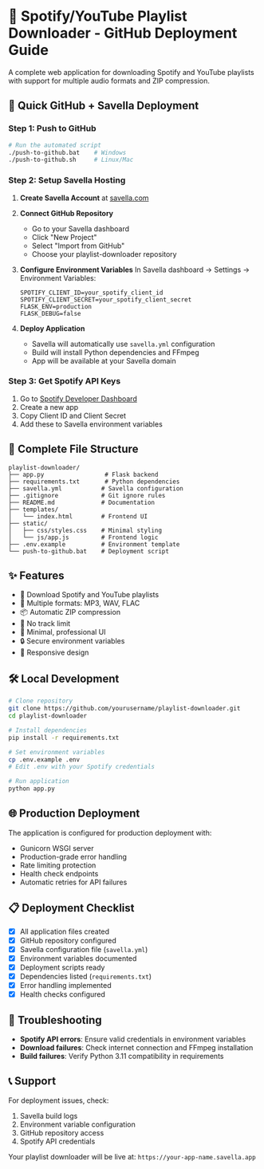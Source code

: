 # 🎵 Spotify/YouTube Playlist Downloader - GitHub Deployment Guide

A complete web application for downloading Spotify and YouTube playlists with support for multiple audio formats and ZIP compression.

## 🚀 Quick GitHub + Savella Deployment

### Step 1: Push to GitHub
```bash
# Run the automated script
./push-to-github.bat    # Windows
./push-to-github.sh     # Linux/Mac
```

### Step 2: Setup Savella Hosting
1. **Create Savella Account** at [savella.com](https://savella.com)
2. **Connect GitHub Repository**
   - Go to your Savella dashboard
   - Click "New Project"
   - Select "Import from GitHub"
   - Choose your playlist-downloader repository

3. **Configure Environment Variables**
   In Savella dashboard → Settings → Environment Variables:
   ```
   SPOTIFY_CLIENT_ID=your_spotify_client_id
   SPOTIFY_CLIENT_SECRET=your_spotify_client_secret
   FLASK_ENV=production
   FLASK_DEBUG=false
   ```

4. **Deploy Application**
   - Savella will automatically use `savella.yml` configuration
   - Build will install Python dependencies and FFmpeg
   - App will be available at your Savella domain

### Step 3: Get Spotify API Keys
1. Go to [Spotify Developer Dashboard](https://developer.spotify.com/dashboard/)
2. Create a new app
3. Copy Client ID and Client Secret
4. Add these to Savella environment variables

## 📁 Complete File Structure
```
playlist-downloader/
├── app.py                 # Flask backend
├── requirements.txt       # Python dependencies
├── savella.yml           # Savella configuration
├── .gitignore            # Git ignore rules
├── README.md             # Documentation
├── templates/
│   └── index.html        # Frontend UI
├── static/
│   ├── css/styles.css    # Minimal styling
│   └── js/app.js         # Frontend logic
├── .env.example          # Environment template
└── push-to-github.bat    # Deployment script
```

## ✨ Features
- 🎵 Download Spotify and YouTube playlists
- 🎼 Multiple formats: MP3, WAV, FLAC
- 📦 Automatic ZIP compression
- 🚀 No track limit
- 🎨 Minimal, professional UI
- 🔒 Secure environment variables
- 📱 Responsive design

## 🛠️ Local Development
```bash
# Clone repository
git clone https://github.com/yourusername/playlist-downloader.git
cd playlist-downloader

# Install dependencies
pip install -r requirements.txt

# Set environment variables
cp .env.example .env
# Edit .env with your Spotify credentials

# Run application
python app.py
```

## 🌐 Production Deployment
The application is configured for production deployment with:
- Gunicorn WSGI server
- Production-grade error handling
- Rate limiting protection
- Health check endpoints
- Automatic retries for API failures

## 📋 Deployment Checklist
- [x] All application files created
- [x] GitHub repository configured
- [x] Savella configuration file (`savella.yml`)
- [x] Environment variables documented
- [x] Deployment scripts ready
- [x] Dependencies listed (`requirements.txt`)
- [x] Error handling implemented
- [x] Health checks configured

## 🔧 Troubleshooting
- **Spotify API errors**: Ensure valid credentials in environment variables
- **Download failures**: Check internet connection and FFmpeg installation
- **Build failures**: Verify Python 3.11 compatibility in requirements

## 📞 Support
For deployment issues, check:
1. Savella build logs
2. Environment variable configuration
3. GitHub repository access
4. Spotify API credentials

Your playlist downloader will be live at: `https://your-app-name.savella.app`
